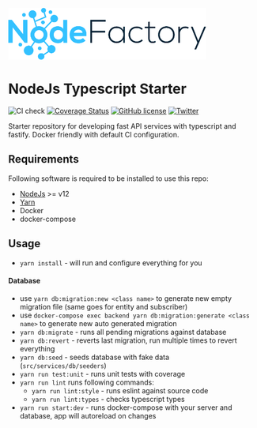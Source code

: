 ![NodeFactory](banner.png)

# NodeJs Typescript Starter
![CI check](https://github.com/NodeFactoryIo/node-ts-starter-fastify/workflows/CI%20check/badge.svg?branch=master&event=push)
[![Coverage Status](https://coveralls.io/repos/github/NodeFactoryIo/node-ts-starter-fastify/badge.svg?branch=master)](https://coveralls.io/github/NodeFactoryIo/node-ts-starter-fastify?branch=master)
[![GitHub license](https://img.shields.io/github/license/NodeFactoryIo/node-ts-starter-fastify.svg)](https://github.com/NodeFactoryIo/node-ts-starter-fastify/blob/master/LICENSE)
[![Twitter](https://img.shields.io/twitter/url/https/github.com/NodeFactoryIo/node-ts-starter-fastify.svg?style=social)](https://twitter.com/intent/tweet?text=Wow:&url=https%3A%2F%2Fgithub.com%2FNodeFactoryIo%2Fnode-ts-starter-fastify)


Starter repository for developing fast API services with typescript and fastify.
Docker friendly with default CI configuration.

## Requirements

Following software is required to be installed to use this repo:
 * [NodeJs](https://nodejs.org/en/) >= v12
 * [Yarn](https://yarnpkg.com/en/docs/install#debian-stable)
 * Docker
 * docker-compose

## Usage

- `yarn install` - will run and configure everything for you

#### Database
- use `yarn db:migration:new <class name>` to generate new empty migration file (same goes for entity and subscriber)
- use `docker-compose exec backend yarn db:migration:generate <class name>` to generate new auto generated migration
- `yarn db:migrate` - runs all pending migrations against database
- `yarn db:revert` - reverts last migration, run multiple times to revert everything
- `yarn db:seed` - seeds database with fake data (`src/services/db/seeders`)
- `yarn run test:unit` - runs unit tests with coverage
- `yarn run lint` runs following commands:
   - `yarn run lint:style` - runs eslint against source code
   - `yarn run lint:types` - checks typescript types
- `yarn run start:dev` - runs docker-compose with your server and database, app will autoreload on changes
